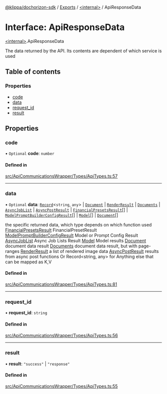 [@klippa/dochorizon-sdk](../README.md) / [Exports](../modules.md) / [\<internal\>](../modules/internal_.md) / ApiResponseData

# Interface: ApiResponseData

[\<internal\>](../modules/internal_.md).ApiResponseData

The data returned by the API. Its contents are dependent of which service is used

## Table of contents

### Properties

- [code](internal_.ApiResponseData.md#code)
- [data](internal_.ApiResponseData.md#data)
- [request\_id](internal_.ApiResponseData.md#request_id)
- [result](internal_.ApiResponseData.md#result)

## Properties

### code

• `Optional` **code**: `number`

#### Defined in

[src/ApiCommunicationsWrapper/Types/ApiTypes.ts:57](https://github.com/klippa-app/js-dochorizon-sdk/blob/205a2fd/src/ApiCommunicationsWrapper/Types/ApiTypes.ts#L57)

___

### data

• `Optional` **data**: [`Record`](../modules/internal_.md#record)\<`string`, `any`\> \| [`Document`](internal_.Document.md) \| [`RenderResult`](internal_.RenderResult.md) \| [`Documents`](internal_.Documents.md) \| [`AsyncJobList`](internal_.AsyncJobList.md) \| [`AsyncPostResult`](internal_.AsyncPostResult.md) \| [`FinancialPresetsResult`](internal_.FinancialPresetsResult.md)[] \| [`ModelPromptBuilderConfigResult`](internal_.ModelPromptBuilderConfigResult.md)[] \| [`Model`](internal_.Model.md)[] \| [`Document`](internal_.Document.md)[]

the specific returned data, which type depends on which function used
[FinancialPresetsResult](internal_.FinancialPresetsResult.md) FinancialPresetResult
[ModelPromptBuilderConfigResult](internal_.ModelPromptBuilderConfigResult.md) Model or Prompt Config Result
[AsyncJobList](internal_.AsyncJobList.md) Async Job Lists Result
[Model](internal_.Model.md) Model results
[Document](internal_.Document.md) document data result
[Documents](internal_.Documents.md) document data result, but with page-ranges
[RenderResult](internal_.RenderResult.md) a list of rendered image data
[AsyncPostResult](internal_.AsyncPostResult.md) results from async post functions
Or Record<string, any> for Anything else that can be mapped as K,V

#### Defined in

[src/ApiCommunicationsWrapper/Types/ApiTypes.ts:81](https://github.com/klippa-app/js-dochorizon-sdk/blob/205a2fd/src/ApiCommunicationsWrapper/Types/ApiTypes.ts#L81)

___

### request\_id

• **request\_id**: `string`

#### Defined in

[src/ApiCommunicationsWrapper/Types/ApiTypes.ts:56](https://github.com/klippa-app/js-dochorizon-sdk/blob/205a2fd/src/ApiCommunicationsWrapper/Types/ApiTypes.ts#L56)

___

### result

• **result**: ``"success"`` \| ``"response"``

#### Defined in

[src/ApiCommunicationsWrapper/Types/ApiTypes.ts:55](https://github.com/klippa-app/js-dochorizon-sdk/blob/205a2fd/src/ApiCommunicationsWrapper/Types/ApiTypes.ts#L55)
